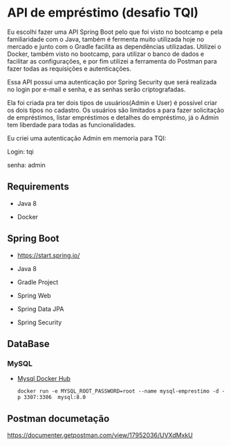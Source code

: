 # API de empréstimo (desafio TQI)

Eu escolhi fazer uma API Spring Boot pelo que foi visto no bootcamp e pela familiaridade com o Java, também é fermenta muito utilizada hoje no mercado e junto com o Gradle facilita as dependências utilizadas. Utilizei o Docker, também visto no bootcamp, para utilizar o banco de dados e facilitar as configurações, e por fim utilizei a ferramenta do Postman para fazer todas as requisições e autenticações.

Essa API possui uma autenticação por Spring Security que será realizada no login por e-mail e senha, e as senhas serão criptografadas.

Ela foi criada pra ter dois tipos de usuários(Admin e User) é possível criar os dois tipos no cadastro. Os usuários são limitados a para fazer solicitação de empréstimos, listar empréstimos e detalhes do empréstimo, já o Admin tem liberdade para todas as funcionalidades. 

Eu criei uma autenticação Admin em memoria para TQI:

Login: tqi

senha: admin



## Requirements

- Java 8

- Docker

  

## Spring Boot

- https://start.spring.io/

- Java 8

- Gradle Project

- Spring Web

- Spring Data JPA

- Spring Security

  

## DataBase

### MySQL

- [Mysql Docker Hub](https://hub.docker.com/_/mysql)

  ```
  docker run -e MYSQL_ROOT_PASSWORD=root --name mysql-emprestimo -d -p 3307:3306  mysql:8.0
  ```



## Postman documetação

https://documenter.getpostman.com/view/17952036/UVXdMxkU
